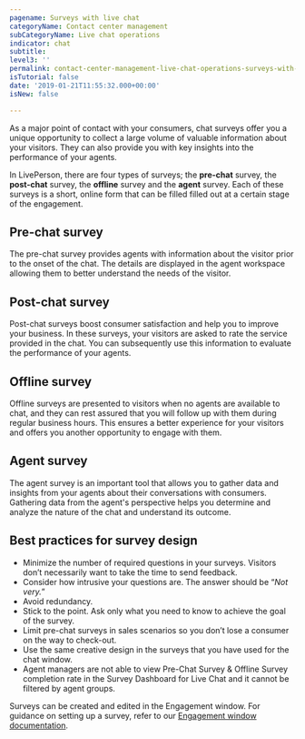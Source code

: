 ```yaml
---
pagename: Surveys with live chat
categoryName: Contact center management
subCategoryName: Live chat operations
indicator: chat
subtitle: 
level3: ''
permalink: contact-center-management-live-chat-operations-surveys-with-live-chat.html
isTutorial: false
date: '2019-01-21T11:55:32.000+00:00'
isNew: false

---
```

As a major point of contact with your consumers, chat surveys offer you a unique opportunity to collect a large volume of valuable information about your visitors. They can also provide you with key insights into the performance of your agents.

In LivePerson, there are four types of surveys; the **pre-chat** survey, the **post-chat** survey, the **offline** survey and the **agent** survey. Each of these surveys is a short, online form that can be filled filled out at a certain stage of the engagement.

## Pre-chat survey

The pre-chat survey provides agents with information about the visitor prior to the onset of the chat. The details are displayed in the agent workspace allowing them to better understand the needs of the visitor.

## Post-chat survey

Post-chat surveys boost consumer satisfaction and help you to improve your business. In these surveys, your visitors are asked to rate the service provided in the chat. You can subsequently use this information to evaluate the performance of your agents.

## Offline survey

Offline surveys are presented to visitors when no agents are available to chat, and they can rest assured that you will follow up with them during regular business hours. This ensures a better experience for your visitors and offers you another opportunity to engage with them.

## Agent survey

The agent survey is an important tool that allows you to gather data and insights from your agents about their conversations with consumers. Gathering data from the agent's perspective helps you determine and analyze the nature of the chat and understand its outcome.

## Best practices for survey design

* Minimize the number of required questions in your surveys. Visitors don’t necessarily want to take the time to send feedback.
* Consider how intrusive your questions are. The answer should be “_Not very._”
* Avoid redundancy.
* Stick to the point. Ask only what you need to know to achieve the goal of the survey.
* Limit pre-chat surveys in sales scenarios so you don’t lose a consumer on the way to check-out.
* Use the same creative design in the surveys that you have used for the chat window.
* Agent managers are not able to view Pre-Chat Survey & Offline Survey completion rate in the Survey Dashboard for Live Chat and it cannot be filtered by agent groups.

Surveys can be created and edited in the Engagement window. For guidance on setting up a survey, refer to our [Engagement window documentation](contact-center-management-campaigns-engagement-window.html).

